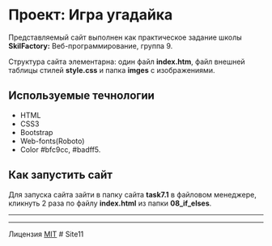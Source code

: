 # Проект: Игра угадайка #

 Представляемый сайт выполнен как практическое задание школы **SkilFactory:** Веб-программирование, группа 9.

 Структура сайта элементарна: один файл **index.htm**, файл внешней таблицы стилей **style.css** и папка **imges** с изображениями.

## Используемые течнологии ##

* HTML
* CSS3
* Bootstrap
* Web-fonts(Roboto)
* Color #bfc9cc, #badff5.

## Как запустить сайт ##

Для запуска сайта зайти в папку сайта **task7.1** в файловом менеджере, кликнуть 2 раза по файлу **index.html** из папки **08_if_elses**.

-----
-----

Лицензия [MIT](../license.md)
#   S i t e 1 1  
 